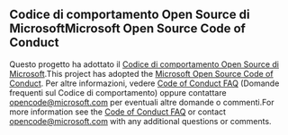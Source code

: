 ## <a name="microsoft-open-source-code-of-conduct"></a><span data-ttu-id="a2a4b-101">Codice di comportamento Open Source di Microsoft</span><span class="sxs-lookup"><span data-stu-id="a2a4b-101">Microsoft Open Source Code of Conduct</span></span>
<span data-ttu-id="a2a4b-102">Questo progetto ha adottato il [Codice di comportamento Open Source di Microsoft](https://opensource.microsoft.com/codeofconduct/).</span><span class="sxs-lookup"><span data-stu-id="a2a4b-102">This project has adopted the [Microsoft Open Source Code of Conduct](https://opensource.microsoft.com/codeofconduct/).</span></span>
<span data-ttu-id="a2a4b-103">Per altre informazioni, vedere [Code of Conduct FAQ](https://opensource.microsoft.com/codeofconduct/faq/) (Domande frequenti sul Codice di comportamento) oppure contattare [opencode@microsoft.com](mailto:opencode@microsoft.com) per eventuali altre domande o commenti.</span><span class="sxs-lookup"><span data-stu-id="a2a4b-103">For more information see the [Code of Conduct FAQ](https://opensource.microsoft.com/codeofconduct/faq/) or contact [opencode@microsoft.com](mailto:opencode@microsoft.com) with any additional questions or comments.</span></span>